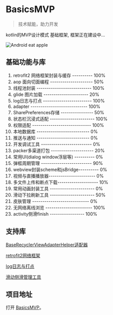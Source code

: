 #  BasicsMVP  

> 技术赋能，助力开发

kotlin的MVP设计模式 基础框架, 框架正在建设中...


![Android eat apple](https://timgsa.baidu.com/timg?image&quality=80&size=b9999_10000&sec=1564146761566&di=3a93c61e8465c2f2a7b8a522d8fe5546&imgtype=0&src=http%3A%2F%2Fstatic.leiphone.com%2Fuploads%2Fnew%2Farticle%2F740_740%2F201508%2F55cab0b984940.png)

## 基础功能与库

1. retrofit2 网络框架封装与缓存 ---------- 100%
2. aop 面向切面编程 --------------------- 50%
3. 线程池封装 --------------------------- 100%
4. glide 图片加载 ---------------------- 20%
5. log日志与打点 ------------------------ 100%
6. adapter ---------------------------- 100%
7. SharePreferences存储 ---------------- 50%
8. 状态栏沉浸式适配 ---------------------- 100%
9. 权限适配 ----------------------------- 100%
10. 本地数据库 -------------------------- 0%
11. 推送与通知 -------------------------- 0%
12. 开发调试工具 ------------------------- 0%
13. packer多渠道打包 --------------------- 20%
14. 常用UI(dialog window浮层等) ---------- 0%
15. 弹框周期管理 ------------------------- 90%
16. webview封装scheme和jsBridge---------- 0%
17. 视频与直播播放器----------------------- 0%
18. 多文件上传和断点下载-------------------- 10%
19. 常用动画封装工具 ---------------------- 0%
20. 滑动下拉刷新工具 ---------------------- 50%
21. 皮肤管理 ---------------------------- 0%
22. 无网络离线浏览 ----------------------- 100%
23. activity侧滑finish ----------------- 100%

## 支持库 

[BaseRecyclerViewAdapterHelper适配器](https://github.com/CymChad/BaseRecyclerViewAdapterHelper)

[retrofit2网络框架](https://github.com/square/retrofit)

[log日志与打点](https://github.com/tzryan/KlogDot)

[滑动侧滑管理工具](https://github.com/luckybilly/SmartSwipe)



## 项目地址

打开 [BasicsMVP](https://github.com/yuchen931201/BasicsMVP)。

